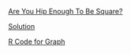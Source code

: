 [Are You Hip Enough To Be Square?](https://fivethirtyeight.com/features/are-you-hip-enough-to-be-square/)

[Solution](https://github.com/HumanRickshaw/Riddler/blob/master/2020.08.14/2020.08.14%20Classic.pdf)

[R Code for Graph](https://github.com/HumanRickshaw/Riddler/blob/master/2020.08.21/2020.08.14%20Classic.R)

